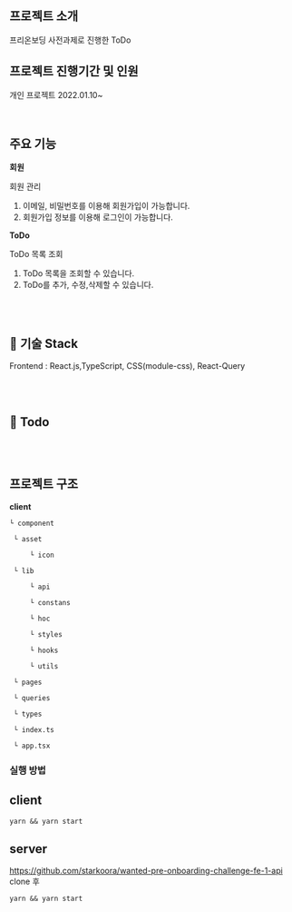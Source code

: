 
## 프로젝트 소개
프리온보딩 사전과제로 진행한 ToDo
<br/>

## 프로젝트 진행기간 및 인원

개인 프로젝트
2022.01.10~ 

<br/>

## 주요 기능

**회원**

회원 관리

1. 이메일, 비밀번호를 이용해 회원가입이 가능합니다.
2. 회원가입 정보를 이용해 로그인이 가능합니다.

**ToDo**

ToDo 목록 조회
1. ToDo 목록을  조회할 수 있습니다.
2. ToDo를 추가, 수정,삭제할 수 있습니다.


<br/><br/>

## 🔨 기술 Stack

Frontend : React.js,TypeScript, CSS(module-css), React-Query

  <br/><br/>


## 🤔 Todo



<br/><br/>

## 프로젝트 구조

**client**


    └ component

     └ asset
     
         └ icon
         
     └ lib  
     
         └ api

         └ constans

         └ hoc

         └ styles

         └ hooks

         └ utils

     └ pages
     
     └ queries
     
     └ types 

     └ index.ts

     └ app.tsx



### 실행 방법
## client

 ```
yarn && yarn start
```

## server
https://github.com/starkoora/wanted-pre-onboarding-challenge-fe-1-api clone 후

 ```
yarn && yarn start
```


